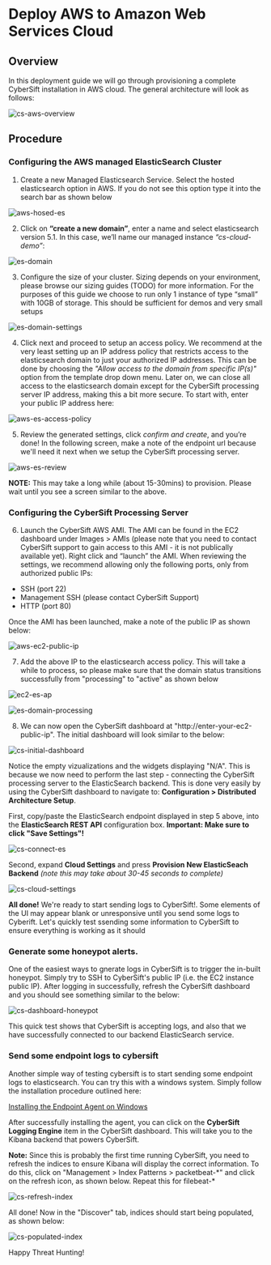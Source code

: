 # Deploy AWS to Amazon Web Services Cloud

## Overview
In this deployment guide we will go through provisioning a complete CyberSift installation in AWS cloud. The general architecture will look as follows:

![cs-aws-overview](https://docs.google.com/drawings/d/1sM1wzGNCuBX9Yn0IKkWQ6ArDqJ5IaD-owGavwFPfoVI/pub?w=960&h=720)

## Procedure

### Configuring the AWS managed ElasticSearch Cluster

1. Create a new Managed Elasticsearch Service. Select the hosted elasticsearch option in AWS. If you do not see this option type it into the search bar as shown below

![aws-hosed-es](https://docs.google.com/drawings/d/1QvRwJ7rMoQ3CRl1HLMsRJuvVm6amx0WOoBP30gpPjSg/pub?w=778&h=145)

2. Click on **“create a new domain”**, enter a name and select elasticsearch version 5.1. In this case, we’ll name our managed instance *“cs-cloud-demo”*:

![es-domain](https://docs.google.com/drawings/d/1_pbq8I5Vw-JI0rO5fNBKd3XeBBI7cDyP4ns-AqQl_7s/pub?w=875&h=611)

3. Configure the size of your cluster. Sizing depends on your environment, please browse our sizing guides (TODO) for more information. For the purposes of this guide we choose to run only 1 instance of type “small” with 10GB of storage. This should be sufficient for demos and very small setups

![es-domain-settings](https://docs.google.com/drawings/d/1w_vVfW-ckPHbTZY_T5pAlEHgSIQ_BGSupznGLfcDkCA/pub?w=756&h=680)

4. Click next and proceed to setup an access policy. We recommend at the very least setting up an IP address policy that restricts access to the elasticsearch domain to just your authorized IP addresses. This can be done by choosing the *"Allow access to the domain from specific IP(s)"* option from the template drop down menu. Later on, we can close all access to the elasticsearch domain except for the CyberSift processing server IP address, making this a bit more secure. To start with, enter your public IP address here:

![aws-es-access-policy](https://docs.google.com/drawings/d/1SyXgmHyVHSG6CnejC0IjCRA4iBGMyKFQ8rJWuAY2UoM/pub?w=899&h=518)

5. Review the generated settings, click *confirm and create*, and you’re done! In the following screen, make a note of the endpoint url because we'll need it next when we setup the CyberSift processing server.

![aws-es-review](https://docs.google.com/drawings/d/1uqOf9zEhMUOcjL5qWxqamduppHYBosYdQr9Rs9YgVQY/pub?w=918&h=2540)

**NOTE:** This may take a long while (about 15-30mins) to provision. Please wait until you see a screen similar to the above.

### Configuring the CyberSift Processing Server

6. Launch the CyberSift AWS AMI. The AMI can be found in the EC2 dashboard under Images > AMIs (please note that you need to contact CyberSift support to gain access to this AMI - it is not publically available yet). Right click and “launch” the AMI. When reviewing the settings, we recommend allowing only the following ports, only from authorized public IPs:

 * SSH (port 22)
 * Management SSH (please contact CyberSift Support)
 * HTTP (port 80) 
 
 Once the AMI has been launched, make a note of the public IP as shown below:
 
 ![aws-ec2-public-ip](https://docs.google.com/drawings/d/1q40e6QMZpqEmpUO9P9AAF_UM0ToAv8j4V8kfvw0wNdk/pub?w=499&h=100)
 
 7. Add the above IP to the elasticsearch access policy. This will take a while to process, so please make sure that the domain status transitions successfully from "processing" to "active" as shown below
 
 ![ec2-es-ap](https://docs.google.com/drawings/d/1m0HqlJykjOf8S8Oa1yG5MvQNHyIFviT9MVDUGwntfMo/pub?w=578&h=491)
 
 ![es-domain-processing](https://docs.google.com/drawings/d/1K6RJoyzV6FZkrjyYC8XUDOj0_vGiRr3NLjLUY68Wo8w/pub?w=274&h=134)
 
 8. We can now open the CyberSift dashboard at "http://enter-your-ec2-public-ip". The initial dashboard will look similar to the below:
 
 ![cs-initial-dashboard](https://docs.google.com/drawings/d/1lVv8dAV1LUS7wS8z9GI7iHLSOkv2lLSBpXt7AESXmCk/pub?w=924&h=392)
 
 Notice the empty vizualizations and the widgets displaying "N/A". This is because we now need to perform the last step - connecting the CyberSift processing server to the ElasticSearch backend. This is done very easily by using the CyberSift dashboard to navigate to: **Configuration > Distributed Architecture Setup**.  
 
 First, copy/paste the ElasticSearch endpoint displayed in step 5 above, into the **ElasticSearch REST API** configuration box. **Important: Make sure to click "Save Settings"!** 
 
 ![cs-connect-es](https://docs.google.com/drawings/d/1bqa0CsPsiPKOpSCUQ1nFzheFtqoXRLLA73hOfK7bhDQ/pub?w=812&h=680)
 
 Second, expand **Cloud Settings** and press **Provision New ElasticSeach Backend** *(note this may take about 30-45 seconds to complete)*
 
 ![cs-cloud-settings](https://docs.google.com/drawings/d/1Pq5L4MSvoX4SQMf1Ac2bX657E4u-kXWZ14W0jvbj7bk/pub?w=365&h=281)
 

**All done!** We're ready to start sending logs to CyberSift!. Some elements of the UI may appear blank or unresponsive until you send some logs to Cyberift. Let's quickly test ssending some information to CyberSift to ensure everything is working as it should

### Generate some honeypot alerts.

One of the easiest ways to gnerate logs in CyberSift is to trigger the in-built honeypot. Simply try to SSH to CyberSift's public IP (i.e. the EC2 instance public IP). After logging in successfully, refresh the CyberSift dashboard and you should see something similar to the below:

![cs-dashboard-honeypot](https://docs.google.com/drawings/d/1ZRJIOdCS0QMnwEg83S7DZXQ-v6RggHnk_sM8WlzKyzQ/pub?w=929&h=100)

This quick test shows that CyberSift is accepting logs, and also that we have successfully connected to our backend ElasticSearch service.

### Send some endpoint logs to cybersift

Another simple way of testing cybersift is to start sending some endpoint logs to elasticsearch. You can try this with a windows system. Simply follow the installation procedure outlined here:

[Installing the Endpoint Agent on Windows](https://github.com/CyberSift/CyberSift_Documentation/blob/master/Deployment%20Guides/endpoint/windows-endpoint.md)

After successfully installing the agent, you can click on the **CyberSift Logging Engine** item in the CyberSift dashboard. This will take you to the Kibana backend that powers CyberSift. 

**Note:** Since this is probably the first time running CyberSift, you need to refresh the indices to ensure Kibana will display the correct information. To do this, click on "Management > Index Patterns > packetbeat-\*" and click on the refresh icon, as shown below. Repeat this for filebeat-\*

![cs-refresh-index](https://docs.google.com/drawings/d/1qztmpOz02rD09wX9HZ9qZawxpxG-NhQcqLXo5sQjbdw/pub?w=926&h=276)

All done! Now in the "Discover" tab, indices should start being populated, as shown below:

![cs-populated-index](https://docs.google.com/drawings/d/1YxPwOAKxjXnTmxiKGuBMIgIPOpsK6F62_ayb2P5QN3w/pub?w=925&h=204)

Happy Threat Hunting!

